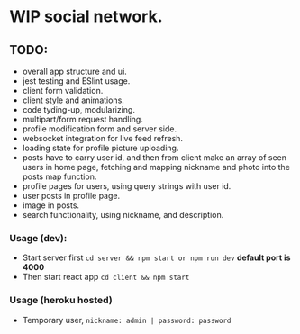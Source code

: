 # WIP social network.

## TODO:

- overall app structure and ui.
- jest testing and ESlint usage.
- client form validation.
- client style and animations.
- code tyding-up, modularizing.
- multipart/form request handling.
- profile modification form and server side.
- websocket integration for live feed refresh.
- loading state for profile picture uploading.
- posts have to carry user id, and then from client make an array of seen users in home page, fetching and
  mapping nickname and photo into the posts map function.
- profile pages for users, using query strings with user id.
- user posts in profile page.
- image in posts.
- search functionality, using nickname, and description.

### Usage (dev):

- Start server first `cd server && npm start or npm run dev` **default port is 4000**
- Then start react app `cd client && npm start`

### Usage (heroku hosted)

- Temporary user, `nickname: admin | password: password`
